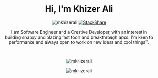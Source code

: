<h1 align="center">Hi, I'm Khizer Ali</h1>
<p align="center"> 
<img src="https://komarev.com/ghpvc/?username=mkhizerali" alt="mkhizerali" /> 
<a href="https://stackshare.io/mkhizerali/stack"><img src="http://img.shields.io/badge/tech-stack-0690fa.svg?style=flat" alt="StackShare"></a>
</p>
<p align="center">
    I am Software Engineer and a Creative Developer, with an interest in building snappy and blazing fast tools and breakthrough apps. I'm keen to performance and always open to work on new ideas and cool things™.</p> 
<br />
 
<p align="center"> <img src="https://github-readme-stats.vercel.app/api/top-langs/?username=mkhizerali&layout=compact" alt="mkhizerali" /> </p>
<p align="center"> <img src="https://github-readme-stats.vercel.app/api?username=mkhizerali&show_icons=true" alt="mkhizerali" /> </p>
